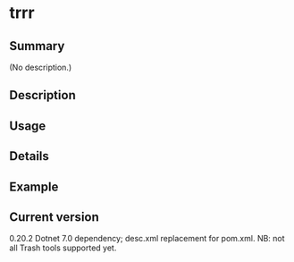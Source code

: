 # trrr

## Summary

(No description.)

## Description

## Usage

## Details

## Example

## Current version

0.20.2 Dotnet 7.0 dependency; desc.xml replacement for pom.xml. NB: not all Trash tools supported yet.
